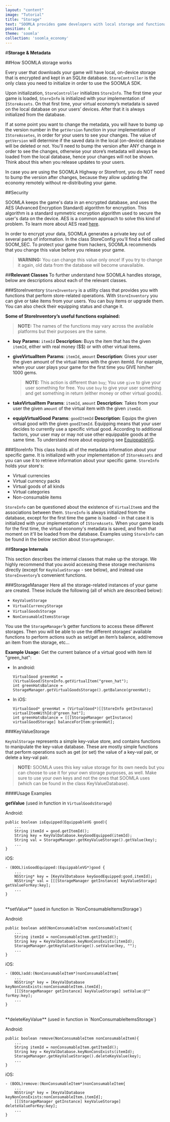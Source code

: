 ```yaml
---
layout: "content"
image: "Tutorial"
title: "Storage"
text: "SOOMLA provides game developers with local storage and functionality to maintain it."
position: 4
theme: 'soomla'
collection: 'soomla_economy'
---
```


#**Storage & Metadata**

##How SOOMLA storage works

Every user that downloads your game will have local, on-device storage that is encrypted and kept in an SQLite database. `StoreController` is the only class you need to initialize in order to use the SOOMLA SDK.

Upon initialization, `StoreController` initializes `StoreInfo`. The first time your game is loaded, `StoreInfo` is initialized with your implementation of `IStoreAssets`. On that first time, your virtual economy’s metadata is saved on the local database on your users’ devices. After that it is always initialized from the database.

If at some point you want to change the metadata, you will have to bump up the version number in the `getVersion` function in your implementation of `IStoreAssetes`, in order for your users to see your changes. The value of `getVersion` will determine if the saved data in the local (on-device) database will be deleted or not. You'll need to bump the version after ANY change in order to see the changes, otherwise your store’s metadata will always be loaded from the local database, hence your changes will not be shown. Think about this when you release updates to your users.

<div class="info-box">
In case you are using the SOOMLA Highway or Storefront, you do NOT need to bump the version after changes, because they allow updating the economy remotely without re-distributing your game.
</div>

##Security

SOOMLA keeps the game's data in an encrypted database, and uses the AES (Advanced Encryption Standard) algorithm for encryption. This algorithm is a standard symmetric encryption algorithm used to secure the user's data on the device. AES is a common approach to solve this kind of problem. To learn more about AES read [here](http://en.wikipedia.org/wiki/Advanced_Encryption_Standard).

In order to encrypt your data, SOOMLA generates a private key out of several parts of information. In the class StoreConfig you’ll find a field called SOOM_SEC. To protect your game from hackers, SOOMLA recommends that you change this value before you release your game.

> **WARNING:** You can change this value only once! If you try to change it again, old data from the database will become unavailable.

##**Relevant Classes**
To further understand how SOOMLA handles storage, below are descriptions about each of the relevant classes.

###StoreInventory
`StoreInventory` is a utility class that provides you with functions that perform store-related operations. With `StoreInventory` you can give or take items from your users. You can buy items or upgrade them. You can also check their equipping status and change it.

**Some of StoreInventory’s useful functions explained:**

> **NOTE:** The names of the functions may vary across the available platforms but their purposes are the same.

- **buy**
**Params:** `itemId`
**Description:** Buys the item that has the given `itemId`, either with real money ($$) or with other virtual items.

- **giveVirtualItem**
**Params**: `itemId`, `amount`
**Description**: Gives your user the given amount of the virtual items with the given itemId. For example, when your user plays your game for the first time you GIVE him/her 1000 gems.

    > **NOTE:** This action is different than `buy`; You use `give` to give your user something for free. You use `buy` to give your user something and get something in return (either money or other virtual goods).

- **takeVirtualItem**
**Params**: `itemId`, `amount`
**Description**: Takes from your user the given `amount` of the virtual item with the given `itemId`.

- **equipVirtualGood**
**Params**: `goodItemId`
**Description**: Equips the given virtual good with the given `goodItemId`. Equipping means that your user decides to currently use a specific virtual good. According to additional factors, your user may or may not use other equippable goods at the same time. To understand more about equipping see [EquippableVG](/docs/soomla/Economy#equippablevg).

###StoreInfo
This class holds all of the metadata information about your specific game. It is initialized with your implementation of `IStoreAssets` and you can use it to retrieve information about your specific game. `StoreInfo` holds your store's:

- Virtual currencies
- Virtual currency packs
- Virtual goods of all kinds
- Virtual categories
- Non-consumable items

`StoreInfo` can be questioned about the existence of `VirtualItem`s and the associations between them.
`StoreInfo` is always initialized from the database, except for the first time the game is loaded - in that case it is initialized with your implementation of `IStoreAssets`. When your game loads for the first time, the virtual economy's metadata is saved, and from that moment on it'll be loaded from the database.
Examples using `StoreInfo` can be found in the below section about `StorageManager`.

##**Storage Internals**

This section describes the internal classes that make up the storage. We highly recommend that you avoid accessing these storage mechanisms directly (except for `KeyValueStorage` - see below), and instead use `StoreInventory`’s convenient functions.

###StorageManager
Here all the storage-related instances of your game are created. These include the following (all of which are described below):

- `KeyValueStorage`
- `VirtualCurrencyStorage`
- `VirtualGoodsStorage`
- `NonConsumableItemsStorage`

You use the `StorageManager`’s getter functions to access these different storages. Then you will be able to use the different storages’ available functions to perform actions such as set/get an item’s balance, add/remove an item from the storage, etc…

**Example Usage:**
Get the current balance of a virtual good with item Id "green_hat":

- In android:

    ```
    VirtualGood greenHat = (VirtualGood)StoreInfo.getVirtualItem("green_hat");
    int greenHatsBalance = StorageManager.getVirtualGoodsStorage().getBalance(greenHat);
    ```

- In iOS:

    ```
    VirtualGood* greenHat = (VirtualGood*)[[StoreInfo getInstance] virtualItemWithId:@"green_hat"];
    int greenHatsBalance = [[[StorageManager getInstance] virtualGoodStorage] balanceForItem:greenHat];
    ```

###KeyValueStorage

`KeyValStorage` represents a simple key-value store, and contains functions to manipulate the key-value database. These are mostly simple functions that perform operations such as get (or set) the value of a key-val pair, or delete a key-val pair.

> **NOTE:** SOOMLA uses this key value storage for its own needs but you can choose to use it for your own storage purposes, as well. Make sure to use your own keys and not the ones that SOOMLA uses (which can be found in the class KeyValueDatabase).

####Usage Examples

**getValue**
(used in function in `VirtualGoodsStorage`)

Android:

```
public boolean isEquipped(EquippableVG good){
    ...
    String itemId = good.getItemId();
    String key = KeyValDatabase.keyGoodEquipped(itemId);
    String val = StorageManager.getKeyValueStorage().getValue(key);
    ...
}
```

iOS:

```
- (BOOL)isGoodEquipped:(EquippableVG*)good {
    ...
    NSString* key = [KeyValDatabase keyGoodEquipped:good.itemId];
    NSString* val = [[[StorageManager getInstance] keyValueStorage] getValueForKey:key];
    ...
}
```
<br>
**setValue**
(used in function in `NonConsumableItemsStorage`)

Android:

```
public boolean add(NonConsumableItem nonConsumableItem){
    ...
    String itemId = nonConsumableItem.getItemId();
    String key = KeyValDatabase.keyNonConsExists(itemId);
    StorageManager.getKeyValueStorage().setValue(key, "");
    ...
}
```

iOS:

```
- (BOOL)add:(NonConsumableItem*)nonConsumableItem{
    ...
    NSString* key = [KeyValDatabase keyNonConsExists:nonConsumableItem.itemId];
    [[[StorageManager getInstance] keyValueStorage] setValue:@"" forKey:key];
    ...
}
```
<br>
**deleteKeyValue**
(used in function in `NonConsumableItemsStorage`)

Android:
```
public boolean remove(NonConsumableItem nonConsumableItem){
    ...
    String itemId = nonConsumableItem.getItemId();
    String key = KeyValDatabase.keyNonConsExists(itemId);
    StorageManager.getKeyValueStorage().deleteKeyValue(key);
    ...
}
```

iOS:

```
- (BOOL)remove:(NonConsumableItem*)nonConsumableItem{
    ...
    NSString* key = [KeyValDatabase keyNonConsExists:nonConsumableItem.itemId];
    [[[StorageManager getInstance] keyValueStorage] deleteValueForKey:key];
    ...
}
```
